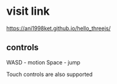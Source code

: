 # visit link
https://ani1998ket.github.io/hello_threejs/

## controls
WASD - motion
Space - jump

Touch controls are also supported


